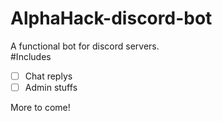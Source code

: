 # AlphaHack-discord-bot
A functional bot for discord servers.
<br>
#Includes
- [ ] Chat replys
- [ ] Admin stuffs

More to come!
